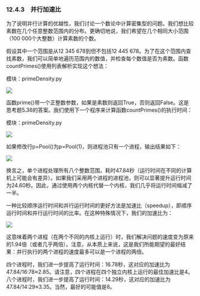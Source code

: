    

### 12.4.3　并行加速比

为了说明并行计算的优越性，我们讨论一个数论中计算密集型的问题。我们想比较素数在几个任意整数范围内的分布。更确切地说，我们希望在几个相同大小范围（100 000个大整数）计算素数的个数。

假设其中一个范围是从12 345 678到但不包括12 445 678。为了在这个范围内查找素数，我们可以简单地遍历范围内的数值，并检查每个数值是否为素数。函数countPrimes()使用列表解析实现这个想法：

模块：primeDensity.py

![](0-Assets/Epubook/程序员编程语言经典合集（计算机科学丛书5册套装），javapython编程语言含经典教材龙书《编译原理》%20(Bruce%20Eckel%20%20Alfred%20V.%20Aho%20%20Monica%20S.%20Lam%20etc.)%20(Z-Library)/images/image09402.jpeg)

函数prime()带一个正整数参数，如果是素数则返回True，否则返回False。这是思考题5.36的答案。我们使用下一个程序来计算函数countPrimes()的执行时间：

模块：primeDensity.py

![](0-Assets/Epubook/程序员编程语言经典合集（计算机科学丛书5册套装），javapython编程语言含经典教材龙书《编译原理》%20(Bruce%20Eckel%20%20Alfred%20V.%20Aho%20%20Monica%20S.%20Lam%20etc.)%20(Z-Library)/images/image09403.jpeg)

如果修改行p=Pool()为p=Pool(1)，则进程池只有一个进程，输出结果如下：

![](0-Assets/Epubook/程序员编程语言经典合集（计算机科学丛书5册套装），javapython编程语言含经典教材龙书《编译原理》%20(Bruce%20Eckel%20%20Alfred%20V.%20Aho%20%20Monica%20S.%20Lam%20etc.)%20(Z-Library)/images/image09404.jpeg)

换言之，单个进程处理所有八个整数范围，耗时47.84秒（运行时间在不同的计算机上可能会有差异）。如果我们采用两个进程的进程池，则可以显著提升运行时间为24.60秒。因此，通过使用两个内核代替一个内核，我们几乎将运行时间缩减了一半。

一种比较顺序运行时间和并行运行时间的更好方法是加速比（speedup），即顺序运行时间和并行运行时间的比率。在这种特殊情况下，我们的加速比为：

![](0-Assets/Epubook/程序员编程语言经典合集（计算机科学丛书5册套装），javapython编程语言含经典教材龙书《编译原理》%20(Bruce%20Eckel%20%20Alfred%20V.%20Aho%20%20Monica%20S.%20Lam%20etc.)%20(Z-Library)/images/image09405.jpeg)

这意味着两个进程（在两个不同的内核上运行）时，我们解决问题的速度变为原来的1.94倍（或者几乎两倍）。注意，从本质上来说，这是我们所能期望的最好结果：并行执行的两个进程的速度最多可以是一个进程的两倍。

四个进程时，我们进一步提高了运行时间：16.78秒，这对应的加速比为47.84/16:78≈2.85。请注意，四个进程在四个独立内核上运行的最佳加速比是4。八个进程时，我们进一步提高了运行时间：14.29秒，这对应的加速比为47.84/14:29≈3.35。当然，最好的可能值是8。